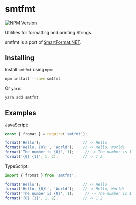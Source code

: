 # smtfmt

[![NPM Version][npm-image]][npm-url]

Utilities for formatting and printing Strings.

smtfmt is a port of [SmartFormat.NET](https://github.com/axuno/SmartFormat).

## Installing

Install `smtfmt` using `npm`:

```bash
npm install --save smtfmt
```

Or `yarn`:

```bash
yarn add smtfmt
```

## Examples

JavaScript:

```javascript
const { fromat } = require('smtfmt');

format('Hello');                   // -> Hello
format('Hello, {0}!', 'World');    // -> Hello, World!
format('The number is {0}', 1);     // -> The number is 1
format('{0} {1}', 1, 2);           // -> 1 2
```

TypeScript:

```typescript
import { fromat } from 'smtfmt';

format('Hello');                   // -> Hello
format('Hello, {0}!', 'World');    // -> Hello, World!
format('The number is {0}', 1);     // -> The number is 1
format('{0} {1}', 1, 2);           // -> 1 2
```

[npm-image]: https://img.shields.io/npm/v/smtfmt.svg
[npm-url]: https://npmjs.org/package/smtfmt
